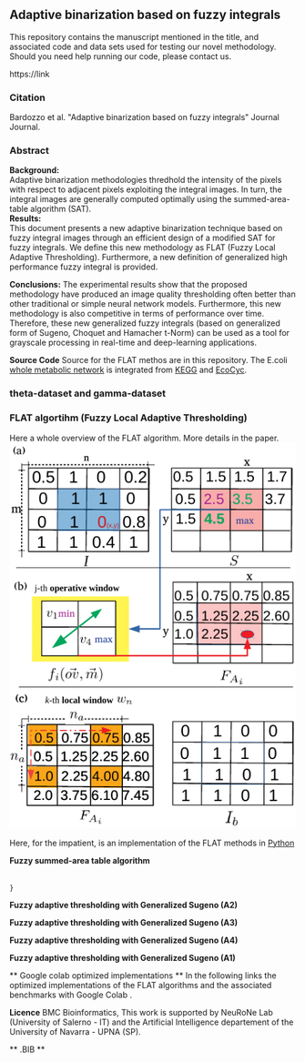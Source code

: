 ## Adaptive binarization based on fuzzy integrals

This repository contains the manuscript mentioned in the title, and associated code and data sets used for testing our novel methodology. Should you need help running our code, please contact us.

https://link

### Citation

Bardozzo et al.  "Adaptive binarization based on fuzzy integrals" Journal Journal.

### Abstract
**Background:**  	 
Adaptive binarization methodologies thredhold the intensity of the pixels with respect to adjacent pixels exploiting the integral images. In turn, the integral images are generally computed optimally using the summed-area-table algorithm (SAT).                                 
**Results:**   
This document presents a new adaptive binarization technique based on fuzzy integral images through an efficient design of a modified SAT for fuzzy integrals. We define this new methodology as FLAT (Fuzzy Local Adaptive Thresholding). Furthermore, a new definition of generalized high performance fuzzy integral is provided. 		
                                
 **Conclusions:** 
 The experimental results show that the proposed methodology have produced an image quality thresholding often better than other traditional or simple neural network models. Furthermore, this new methodology is also competitive in terms of performance over time. Therefore, these new generalized fuzzy integrals (based on generalized form of Sugeno, Choquet and Hamacher t-Norm) can be used as a tool for grayscale processing in real-time and deep-learning applications.			
 
 **Source Code**
 Source for the FLAT methos are in this repository.
 The E.coli [whole metabolic network](/ecocyc.kegg.igraph.Rdata) is integrated from [KEGG](http://www.genome.jp/kegg/) and [EcoCyc](https://ecocyc.org/).
 
### theta-dataset and gamma-dataset


### FLAT algortihm (Fuzzy Local Adaptive Thresholding)
Here a whole overview of the FLAT algorithm. More details in the paper. 
![alt text](/image1git.png)




Here, for the impatient, is an implementation of the FLAT methods in [Python](https://cran.r-project.org/)

**Fuzzy summed-area table algorithm**
```Python

}
```



**Fuzzy adaptive thresholding with Generalized Sugeno (A2)**

**Fuzzy adaptive thresholding with Generalized Sugeno (A3)**

**Fuzzy adaptive thresholding with Generalized Sugeno (A4)**

**Fuzzy adaptive thresholding with Generalized Sugeno (A1)**

** Google colab optimized implementations **
In the following links the optimized implementations of the FLAT algorithms and the associated benchmarks with Google Colab . 





**Licence**
BMC Bioinformatics, This work is supported by NeuRoNe Lab (University of Salerno - IT) and the Artificial Intelligence departement of the University of Navarra - UPNA (SP).



** .BIB **


